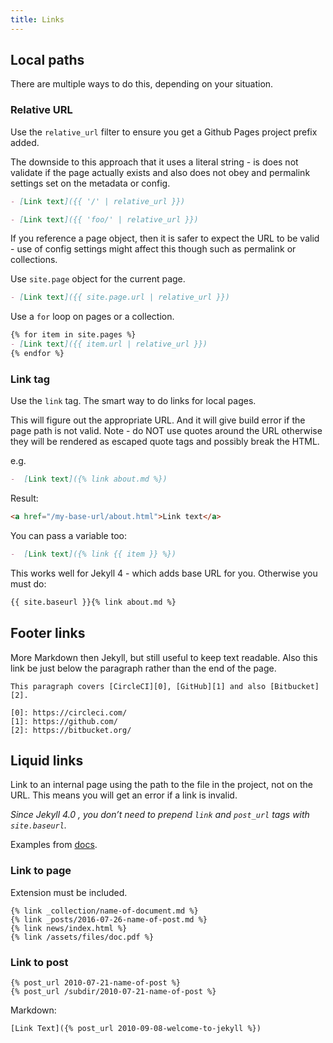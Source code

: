 ```yaml
---
title: Links
---
```


## Local paths

There are multiple ways to do this, depending on your situation.

### Relative URL

Use the `relative_url` filter to ensure you get a Github Pages project prefix added.

The downside to this approach that it uses a literal string - is does not validate if the page actually exists and also does not obey and permalink settings set on the metadata or config.

```markdown
- [Link text]({{ '/' | relative_url }})

- [Link text]({{ 'foo/' | relative_url }})
```

If you reference a page object, then it is safer to expect the URL to be valid - use of config settings might affect this though such as permalink or collections.

Use `site.page` object for the current page.

```markdown
- [Link text]({{ site.page.url | relative_url }})
```

Use a `for` loop on pages or a collection.

```markdown
{% for item in site.pages %}
- [Link text]({{ item.url | relative_url }})
{% endfor %}
```

### Link tag

Use the `link` tag. The smart way to do links for local pages.

This will figure out the appropriate URL. And it will give build error if the page path is not valid.  Note - do NOT use quotes around the URL otherwise they will be rendered as escaped quote tags and possibly break the HTML.

e.g.

```markdown
-  [Link text]({% link about.md %})
```

Result:

```html
<a href="/my-base-url/about.html">Link text</a>
```

You can pass a variable too:

```markdown
-  [Link text]({% link {{ item }} %})
```


This works well for Jekyll 4 - which adds base URL for you. Otherwise you must do:

```markdown
{{ site.baseurl }}{% link about.md %}
```


## Footer links

More Markdown then Jekyll, but still useful to keep text readable. Also this link be just below the paragraph rather than the end of the page.

```
This paragraph covers [CircleCI][0], [GitHub][1] and also [Bitbucket][2].

[0]: https://circleci.com/
[1]: https://github.com/
[2]: https://bitbucket.org/
```

## Liquid links

Link to an internal page using the path to the file in the project, not on the URL. This means you will get an error if a link is invalid.

*Since Jekyll 4.0 , you don’t need to prepend `link` and `post_url` tags with `site.baseurl`.*


Examples from [docs](https://jekyllrb.com/docs/liquid/tags/).


### Link to page

Extension must be included.

```liquid
{% link _collection/name-of-document.md %}
{% link _posts/2016-07-26-name-of-post.md %}
{% link news/index.html %}
{% link /assets/files/doc.pdf %}
```


### Link to post


```liquid
{% post_url 2010-07-21-name-of-post %}
{% post_url /subdir/2010-07-21-name-of-post %}
```

Markdown:

```liquid
[Link Text]({% post_url 2010-09-08-welcome-to-jekyll %})
```
